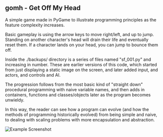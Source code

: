 ## gomh - Get Off My Head

A simple game made in PyGame to illustrate programming principles as the feature complexity increases.

Basic gameplay is using the arrow keys to move right/left, and up to jump.  Standing on another character's head will drain their life and eventually reset them.  If a character lands on your head, you can jump to bounce them off.

Inside the ./backups/ directory is a series of files named "sf_001.py" and increasing in number.  These are earlier versions of this code, which started from just displaying a static image on the screen, and later added input, and actors, and controls and AI.

The progression follows from the most basic kind of "straight down" procedural programming with naive variable names, and then adds in containers, functions and classes/objects later as the program becomes unwieldy.

In this way, the reader can see how a program can evolve (and how the methods of programming historically evolved) from being simple and naive, to dealing with scaling problems with more encapsulation and abstraction.

![Example Screenshot](https://raw2.github.com/ghowland/gomh/master/docs/screenshot.png)

